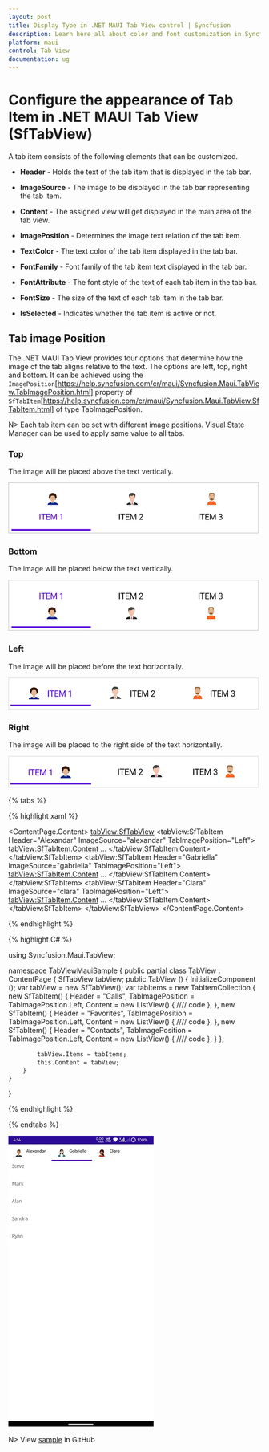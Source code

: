 ```yaml
---
layout: post
title: Display Type in .NET MAUI Tab View control | Syncfusion
description: Learn here all about color and font customization in Syncfusion .NET MAUI Tab View (SfTabView) control.
platform: maui
control: Tab View
documentation: ug
---
```

# Configure the appearance of Tab Item in .NET MAUI Tab View (SfTabView)

A tab item consists of the following elements that can be customized.

* **Header** - Holds the text of the tab item that is displayed in the tab bar.

* **ImageSource** - The image to be displayed in the tab bar representing the tab item.

* **Content** - The assigned view will get displayed in the main area of the tab view.

* **ImagePosition** - Determines the image text relation of the tab item.

* **TextColor** - The text color of the tab item displayed in the tab bar.

* **FontFamily** - Font family of the tab item text displayed in the tab bar.

* **FontAttribute** - The font style of the text of each tab item in the tab bar.

* **FontSize** - The size of the text of each tab item in the tab bar.

* **IsSelected** - Indicates whether the tab item is active or not.

## Tab image Position

The .NET MAUI Tab View provides four options that determine how the image of the tab aligns relative to the text. The options are left, top, right and bottom. It can be achieved using the `ImagePosition`[https://help.syncfusion.com/cr/maui/Syncfusion.Maui.TabView.TabImagePosition.html] property of `SfTabItem`[https://help.syncfusion.com/cr/maui/Syncfusion.Maui.TabView.SfTabItem.html] of type TabImagePosition.

N> Each tab item can be set with different image positions. Visual State Manager can be used to apply same value to all tabs.

### Top

The image will be placed above the text vertically.

![Tab Image Position Top](images/Image-Position-Top.png) 

### Bottom

The image will be placed below the text vertically.

![Tab Image Position Bottom](images/Image-Position-Bottom.png) 

### Left

The image will be placed before the text horizontally.

![Tab Image Position Left](images/Image-Position-Left.png) 

### Right

The image will be placed to the right side of the text horizontally.

![Tab Image Position Right](images/Image-Position-Right.png) 

{% tabs %}

{% highlight xaml %}

<ContentPage xmlns="http://schemas.microsoft.com/dotnet/2021/maui"
             xmlns:x="http://schemas.microsoft.com/winfx/2009/xaml"
             x:Class="TabViewMauiSample.MainPage"
             xmlns:tabView="http://schemas.syncfusion.com/maui"
             BackgroundColor="{DynamicResource SecondaryColor}">
    <ContentPage.Content>
        <tabView:SfTabView>
            <tabView:SfTabItem Header="Alexandar" ImageSource="alexandar" TabImagePosition="Left">
                <tabView:SfTabItem.Content>
                    <ListView RowHeight="50">
                        ...
                    </ListView>
                </tabView:SfTabItem.Content>
            </tabView:SfTabItem>
            <tabView:SfTabItem Header="Gabriella" ImageSource="gabriella" TabImagePosition="Left">
                <tabView:SfTabItem.Content>
                    <ListView RowHeight="50">
                       ...
                    </ListView>
                </tabView:SfTabItem.Content>
            </tabView:SfTabItem>
            <tabView:SfTabItem Header="Clara" ImageSource="clara" TabImagePosition="Left">
                <tabView:SfTabItem.Content>
                    <ListView RowHeight="50">
                        ...
                    </ListView>
                </tabView:SfTabItem.Content>
            </tabView:SfTabItem>
        </tabView:SfTabView>
    </ContentPage.Content>
</ContentPage>

{% endhighlight %}

{% highlight C# %}

using Syncfusion.Maui.TabView;

namespace TabViewMauiSample
{
	public partial class TabView : ContentPage
	{
        SfTabView tabView;
		public TabView ()
		{
			InitializeComponent ();
            var tabView = new SfTabView();
            var tabItems = new TabItemCollection
            {
                new SfTabItem()
                {
                    Header = "Calls",
                    TabImagePosition = TabImagePosition.Left,
                    Content = new ListView()
                    {
                        //// code
                    },
                },
                new SfTabItem()
                {
                    Header = "Favorites",
                    TabImagePosition = TabImagePosition.Left,
                    Content = new ListView()
                    {
                        //// code
                    },
                },
                new SfTabItem()
                {
                    Header = "Contacts",
                    TabImagePosition = TabImagePosition.Left,
                    Content = new ListView()
                    {
                        //// code
                    },
                }
            };

            tabView.Items = tabItems;
            this.Content = tabView;
		}
	}
}

{% endhighlight %}

{% endtabs %}

![Configure TabItem](images/Configure_TabItem.png) 

N> View [sample](https://github.com/SyncfusionExamples/maui-tabview-samples/tree/main/ConfigureTabItem) in GitHub